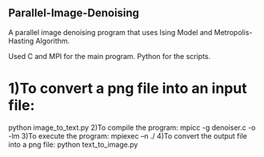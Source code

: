 ## Parallel-Image-Denoising
A parallel image denoising program that uses Ising Model and Metropolis-Hasting Algorithm.

Used C and MPI for the main program.
Python for the scripts.

# 1)To convert a png file into an input file: 
  python image_to_text.py <image-file> <input-file>
2)To compile the program:
  mpicc -g denoiser.c -o <executable-name> -lm
3)To execute the program:
  mpiexec –n <Number of processors> ./<executable-name> <input-file> <output-file> <Beta-value> <P-Value>
4)To convert the output file into a png file: 
  python text_to_image.py <output-file> <image-file>
